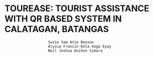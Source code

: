 # TOUREASE: TOURIST ASSISTANCE WITH QR BASED SYSTEM IN CALATAGAN, BATANGAS

                        Susie Sam Atie Benson
                        Alyssa Francin Dela Vega Eyay
                        Neil Joshua Aniñon Simara


